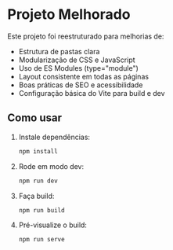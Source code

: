 # Projeto Melhorado

Este projeto foi reestruturado para melhorias de:

- Estrutura de pastas clara
- Modularização de CSS e JavaScript
- Uso de ES Modules (type="module")
- Layout consistente em todas as páginas
- Boas práticas de SEO e acessibilidade
- Configuração básica do Vite para build e dev

## Como usar

1. Instale dependências:
   ```bash
   npm install
   ```
2. Rode em modo dev:
   ```bash
   npm run dev
   ```
3. Faça build:
   ```bash
   npm run build
   ```
4. Pré-visualize o build:
   ```bash
   npm run serve
   ```
